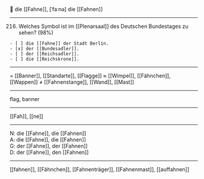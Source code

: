 🔴 die [[Fahne]], [ˈfaːnə]
die [[Fahnen]]

---

216. Welches Symbol ist im [[Plenarsaal]] des Deutschen Bundestages zu sehen? (98%)


    - [ ] die [[Fahne]] der Stadt Berlin.
    - [x] der [[Bundesadler]].
    - [ ] der [[Reichsadler]].
    - [ ] die [[Reichskrone]].

---

= [[Banner]], [[Standarte]], [[Flagge]]
≈ [[Wimpel]], [[Fähnchen]], [[Wappen]]
≠ [[Fahnenstange]], [[Wand]], [[Mast]]

---

flag, banner

---

[[Fah]], [[ne]]

---

N: die [[Fahne]], die [[Fahnen]]  
A: die [[Fahne]], die [[Fahnen]]  
G: der [[Fahne]], der [[Fahnen]]  
D: der [[Fahne]], den [[Fahnen]]

---

[[fahnen]], [[Fähnchen]], [[Fahnenträger]], [[Fahnenmast]], [[auffahnen]]

